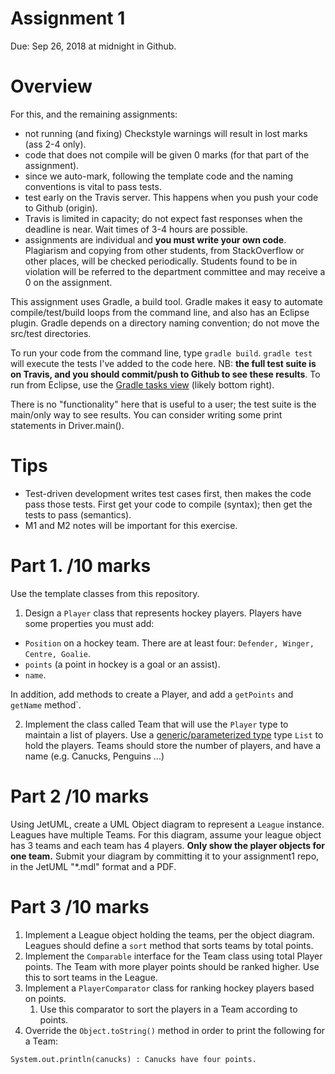 # Assignment 1

Due: Sep 26, 2018 at midnight in Github.

# Overview
For this, and the remaining assignments: 
- not running (and fixing) Checkstyle warnings will result in lost marks (ass 2-4 only).
- code that does not compile will be given 0 marks (for that part of the assignment).
- since we auto-mark, following the template code and the naming conventions is vital to pass tests. 
- test early on the Travis server. This happens when you push your code to Github (origin). 
- Travis is limited in capacity; do not expect fast responses when the deadline is near. Wait times of 3-4 hours are possible.
- assignments are individual and **you must write your own code**. Plagiarism and copying from other students, from StackOverflow or other places, will be checked periodically. Students found to be in violation will be referred to the department committee and may receive a 0 on the assignment.

This assignment uses Gradle, a build tool. Gradle makes it easy to automate compile/test/build loops from the command line, and also has an Eclipse plugin. Gradle depends on a directory naming convention; do not move the src/test directories. 

To run your code from the command line, type `gradle build`. `gradle test` will execute the tests I've added to the code here. NB: **the full test suite is on Travis, and you should commit/push to Github to see these results**.
To run from Eclipse, use the [Gradle tasks view](http://www.vogella.com/tutorials/EclipseGradle/article.html#using-the-gradle-tasks-view) (likely bottom right).

There is no "functionality" here that is useful to a user; the test suite is the main/only way to see results. You can consider writing some print statements in Driver.main().

# Tips
- Test-driven development writes test cases first, then makes the code pass those tests. First get your code to compile (syntax); then get the tests to pass (semantics).
- M1 and M2 notes will be important for this exercise.

# Part 1. /10 marks

Use the template classes from this repository. 

1. Design a `Player` class that represents hockey players. Players have some properties you must add:

- `Position` on a hockey team. There are at least four: `Defender, Winger, Centre, Goalie`.
- `points` (a point in hockey is a goal or an assist). 
- `name`.

In addition, add methods to create a Player, and add a `getPoints` and `getName` method`.

2. Implement the class called Team that will use the `Player` type to maintain a list of players. Use a [generic/parameterized type](https://docs.oracle.com/javase/tutorial/java/generics/types.html) type `List` to hold the players. Teams should store the number of players, and have a name (e.g. Canucks, Penguins ...) 

# Part 2 /10 marks
Using JetUML, create a UML Object diagram to represent a `League` instance. Leagues have multiple Teams. For this diagram, assume your league object has 3 teams and each team has 4 players. **Only show the player objects for one team.** Submit your diagram by committing it to your assignment1 repo, in the JetUML "*.mdl" format and a PDF.  

# Part 3  /10 marks
1. Implement a League object holding the teams, per the object diagram. Leagues should define a `sort` method that sorts teams by total points. 
1. Implement the `Comparable` interface for the Team class using total Player points. The Team with more player points should be ranked higher. Use this to sort teams in the League.
1. Implement a `PlayerComparator` class for ranking hockey players based on points. 
    1. Use this comparator to sort the players in a Team according to points.  
1. Override the `Object.toString()` method in order to print the following for a Team:

`System.out.println(canucks)
: Canucks have four points.`
